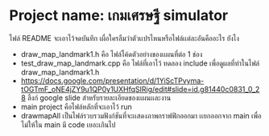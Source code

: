 # Project name: เกมเศรษฐี simulator
ไฟล์ README จะเอาไว้จดบันทึก เผื่อใครลืมว่าตัวเเปรไหนหรือไฟล์เเต่ละอันคืออะไร ยังไง
- draw_map_landmark1.h คือ ไฟล์โค้ดตัวอย่างของเเผนที่ต่อ 1 ช่อง 
- test_draw_map_landmark.cpp คือ ไฟล์ที่เอาไว้ ทดลอง include เพื่อดูผลที่ทำในไฟล์ draw_map_landmark1.h
-  https://docs.google.com/presentation/d/1YiScTPvyma-tOGTmF_oNE4jZY9u1QP0y1UXHfqSIRig/edit#slide=id.g81440c0831_0_28 ลิ้งก์ google slide   สำหรับรายละเอียดของเเผนเเละงาน
- main project คือไฟล์หลักที่จะเอาไว้ run 
- drawmapAll เป็นไฟล์รวบรวมฟังก์ชันที่จะเเสดงภาพกราฟฟิกออกมา เเยกออกจาก main เพื่อไม่ให้ใน main มี code เยอะเกินไป
